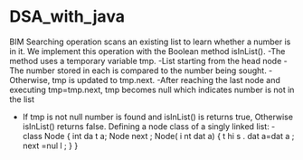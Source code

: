 # DSA_with_java
BIM 
Searching operation scans an existing list to learn whether a number is in it. We implement this
operation with the Boolean method isInList().
-The method uses a temporary variable tmp.
-List starting from the head node
-The number stored in each is compared to the number being sought.
-Otherwise, tmp is updated to tmp.next.
-After reaching the last node and executing tmp=tmp.next, tmp becomes null which indicates
number is not in the list
- If tmp is not null number is found and isInList() is returns true, Otherwise isInList() returns
false.
Defining a node class of a singly linked list: -
class Node
{
int da t a;
Node next ;
Node( i nt dat a)
{
t hi s . dat a=dat a ;
next =nul l ;
}
}
